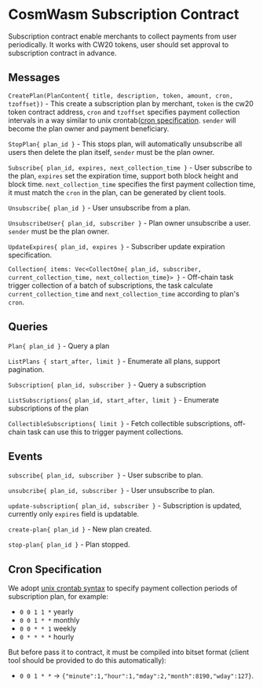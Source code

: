 # CosmWasm Subscription Contract

Subscription contract enable merchants to collect payments from user periodically. It works with CW20 tokens, user
should set approval to subscription contract in advance.

## Messages

`CreatePlan(PlanContent{ title, description, token, amount, cron, tzoffset})` - This create a subscription plan by
merchant, `token` is the cw20 token contract address, `cron` and `tzoffset` specifies payment collection intervals in a
way similar to unix crontab([cron specification](#cron-specification). `sender` will become the plan owner and payment
beneficiary.

`StopPlan{ plan_id }` - This stops plan, will automatically unsubscribe all users then delete the plan itself, `sender`
must be the plan owner.

`Subscribe{ plan_id, expires, next_collection_time }` - User subscribe to the plan, `expires` set the expiration time,
support both block height and block time. `next_collection_time` specifies the first payment collection time, it must
match the `cron` in the plan, can be generated by client tools.

`Unsubscribe{ plan_id }` - User unsubscribe from a plan.

`UnsubscribeUser{ plan_id, subscriber }` - Plan owner unsubscribe a user. `sender` must be the plan owner.

`UpdateExpires{ plan_id, expires }` - Subscriber update expiration specification.

`Collection{ items: Vec<CollectOne{ plan_id, subscriber, current_collection_time, next_collection_time}> }` - Off-chain
task trigger collection of a batch of subscriptions, the task calculate `current_collection_time` and
`next_collection_time` according to plan's `cron`.

## Queries

`Plan{ plan_id }` - Query a plan

`ListPlans { start_after, limit }` - Enumerate all plans, support pagination.

`Subscription{ plan_id, subscriber }` - Query a subscription

`ListSubscriptions{ plan_id, start_after, limit }` - Enumerate subscriptions of the plan

`CollectibleSubscriptions{ limit }` - Fetch collectible subscriptions, off-chain task can use this to trigger payment
collections.

## Events

`subscribe{ plan_id, subscriber }` - User subscribe to plan.

`unsubcribe{ plan_id, subscriber }` - User unsubscribe to plan.

`update-subscription{ plan_id, subscriber }` - Subscription is updated, currently only `expires` field is updatable.

`create-plan{ plan_id }` - New plan created.

`stop-plan{ plan_id }` - Plan stopped.

## Cron Specification

We adopt [unix crontab syntax](https://crontab.guru/) to specify payment collection periods of subscription plan, for
example:

- `0 0 1 1 *` yearly
- `0 0 1 * *` monthly
- `0 0 * * 1` weekly
- `0 * * * *` hourly

But before pass it to contract, it must be compiled into bitset format (client tool should be provided to do this
automatically):

- `0 0 1 * *` -> `{"minute":1,"hour":1,"mday":2,"month":8190,"wday":127}`.
